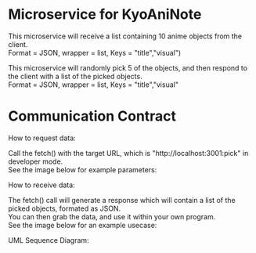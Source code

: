 # Microservice for KyoAniNote

This microservice will receive a list containing 10 anime objects from the client.<br>
Format = JSON, wrapper = list, Keys = "title","visual")

This microservice will randomly pick 5 of the objects, and then respond to the client with a list of the picked objects.<br>
Format = JSON, wrapper = list, Keys = "title","visual"

# Communication Contract

How to request data:

Call the fetch() with the target URL, which is "http://localhost:3001:pick" in developer mode.<br>
See the image below for example parameters: 

How to receive data:

The fetch() call will generate a response which will contain a list of the picked objects, formated as JSON.<br>
You can then grab the data, and use it within your own program.<br>
See the image below for an example usecase:

UML Sequence Diagram:
